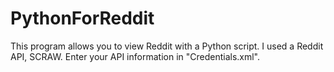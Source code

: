 # PythonForReddit

This program allows you to view Reddit with a Python script. I used a Reddit API, SCRAW. Enter your API information in "Credentials.xml".
